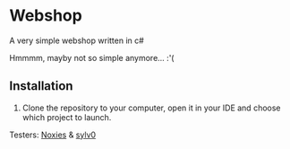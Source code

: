 # Webshop
A very simple webshop written in c#

Hmmmm, mayby not so simple anymore... :'(

## Installation
1. Clone the repository to your computer, open it in your IDE and choose which project to launch.

Testers: [Noxies](https://github.com/PatricNox) & [sylv0](https://github.com/sylv0)
